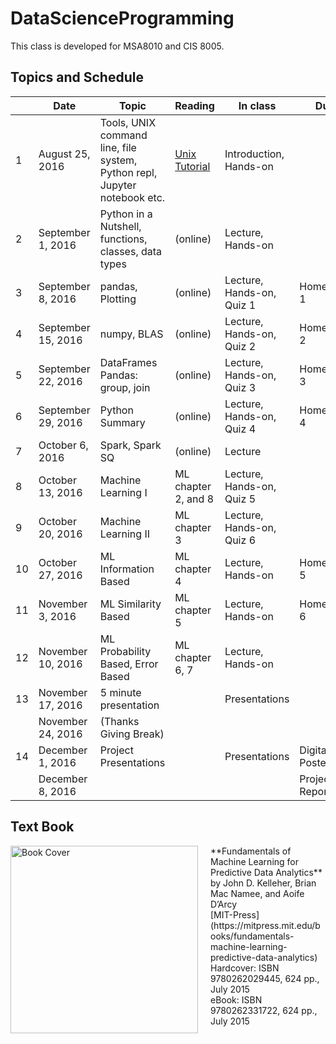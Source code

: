 # DataScienceProgramming

This class is developed for MSA8010 and CIS 8005.

## Topics and Schedule

|		|	Date	|	Topic	|	Reading	|	In class	|	Due	|
|---|-------|-------|---------|-----------|-----|
|	1	|	August 25, 2016	|	Tools, UNIX command line, file system, Python repl, Jupyter notebook etc.	|	[Unix Tutorial](http://www.tutorialspoint.com/unix/unix_tutorial.pdf)	|	Introduction, Hands-on	|		|
|	2	|	September 1, 2016	|	Python in a Nutshell, functions, classes, data types	|	(online)	|	Lecture, Hands-on	|		|
|	3	|	September 8, 2016	|	pandas, Plotting	|	(online)	|	Lecture, Hands-on, Quiz 1	|	Homework 1	|
|	4	|	September 15, 2016	|	numpy, BLAS	|	(online)	|	Lecture, Hands-on, Quiz 2	|	Homework 2	|
|	5	|	September 22, 2016	|	DataFrames Pandas: group, join	|	(online)	|	Lecture, Hands-on, Quiz 3	|	Homework 3	|
|	6	|	September 29, 2016	|	Python Summary	|	(online)	|	Lecture, Hands-on, Quiz 4	|	Homework 4	|
|	7	|	October 6, 2016	    |	Spark, Spark SQ	|	(online)	|	Lecture	|		|
|	8	|	October 13, 2016	|	Machine Learning I	|	ML chapter 2, and 8	|	Lecture, Hands-on, Quiz 5	| 	|
|	9	|	October 20, 2016	|	Machine Learning II	|	ML chapter 3      	|	Lecture, Hands-on, Quiz 6	|		|
|	10	|	October 27, 2016	|	ML Information Based	|	ML chapter 4	|	Lecture, Hands-on	|	Homework 5	|
|	11	|	November 3, 2016	|	ML Similarity Based	|	ML chapter 5	|	Lecture, Hands-on	| 	Homework 6|
|	12	|	November 10, 2016	|	ML Probability Based, Error Based	    |	ML chapter 6, 7	|	Lecture, Hands-on	|	|
|	13	|	November 17, 2016	|	5 minute presentation     |	 	|	Presentations	|	|
|		|	November 24, 2016	|	(Thanks Giving Break)	|                	|		|		|
|	14	|	December 1, 2016	|	Project Presentations	|                   |	Presentations	| Digital Poster |
|		|	December 8, 2016	|	 	|                   |		| Project Report |

## Text Book

<img src="http://machinelearningbook.com/wp-content/uploads/2015/07/FMLPDA_BookCover.jpg" alt="Book Cover" style="width: 300px; float: left; margin-right: 20px;"/>
**Fundamentals of Machine Learning for Predictive Data Analytics** <br />
by John D. Kelleher, Brian Mac Namee, and Aoife D’Arcy<br />
[MIT-Press](https://mitpress.mit.edu/books/fundamentals-machine-learning-predictive-data-analytics)<br />
Hardcover: ISBN 9780262029445, 624 pp., July 2015<br />
eBook:  ISBN 9780262331722, 624 pp., July 2015
